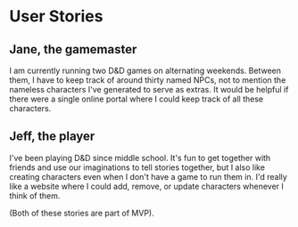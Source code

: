 # User Stories

## Jane, the gamemaster

I am currently running two D&D games on alternating weekends.  Between them, I have to keep track of around thirty named NPCs, not to mention the nameless characters I've generated to serve as extras.  It would be helpful if there were a single online portal where I could keep track of all these characters.

## Jeff, the player

I've been playing D&D since middle school.  It's fun to get together with friends and use our imaginations to tell stories together, but I also like creating characters even when I don't have a game to run them in.  I'd really like a website where I could add, remove, or update characters whenever I think of them.

(Both of these stories are part of MVP).
